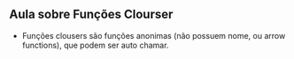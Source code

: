 ## Aula sobre Funções Clourser

- Funções clousers são funções anonimas (não possuem nome, ou arrow functions), que podem ser auto chamar.